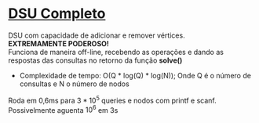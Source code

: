 # [DSU Completo](full_dsu.cpp)
DSU com capacidade de adicionar e remover vértices.  
**EXTREMAMENTE PODEROSO!**  
Funciona de maneira off-line, recebendo as operações e dando as respostas das consultas no retorno da função **solve()**

- Complexidade de tempo: O(Q * log(Q) * log(N)); Onde Q é o número de consultas e N o número de nodos

Roda em 0,6ms para $3 * 10^5$ queries e nodos com printf e scanf.  
Possivelmente aguenta $10^6$ em 3s